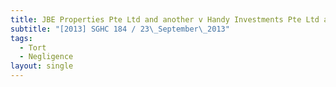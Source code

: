 ```yaml
---
title: JBE Properties Pte Ltd and another v Handy Investments Pte Ltd and another
subtitle: "[2013] SGHC 184 / 23\_September\_2013"
tags:
  - Tort
  - Negligence
layout: single
---
```


